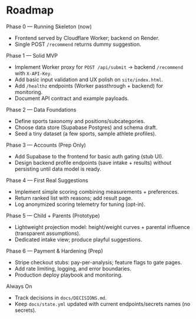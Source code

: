 # Roadmap

Phase 0 — Running Skeleton (now)
- Frontend served by Cloudflare Worker; backend on Render.
- Single POST `/recommend` returns dummy suggestion.

Phase 1 — Solid MVP
- Implement Worker proxy for `POST /api/submit` → backend `/recommend` with `X-API-Key`.
- Add basic input validation and UX polish on `site/index.html`.
- Add `/healthz` endpoints (Worker passthrough + backend) for monitoring.
- Document API contract and example payloads.

Phase 2 — Data Foundations
- Define sports taxonomy and positions/subcategories.
- Choose data store (Supabase Postgres) and schema draft.
- Seed a tiny dataset (a few sports, sample athlete profiles).

Phase 3 — Accounts (Prep Only)
- Add Supabase to the frontend for basic auth gating (stub UI).
- Design backend profile endpoints (save intake + results) without persisting until data model is ready.

Phase 4 — First Real Suggestions
- Implement simple scoring combining measurements + preferences.
- Return ranked list with reasons; add result page.
- Log anonymized scoring telemetry for tuning (opt-in).

Phase 5 — Child + Parents (Prototype)
- Lightweight projection model: height/weight curves + parental influence (transparent assumptions).
- Dedicated intake view; produce playful suggestions.

Phase 6 — Payment & Hardening (Prep)
- Stripe checkout stubs: pay-per-analysis; feature flags to gate pages.
- Add rate limiting, logging, and error boundaries.
- Production deploy playbook and monitoring.

Always On
- Track decisions in `docs/DECISIONS.md`.
- Keep `docs/state.yml` updated with current endpoints/secrets names (no secrets).
